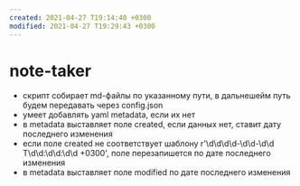 ```yaml
---
created: 2021-04-27 T19:14:40 +0300
modified: 2021-04-27 T19:29:43 +0300
---
```

# note-taker

 - скрипт собирает md-файлы по указанному пути, в дальнешейм путь будем передавать через config.json
 - умеет добавлять yaml metadata, если их нет
 - в metadata выставляет поле created, если данных нет, ставит дату последнего изменения
 - если поле created не соответствует шаблону r'\d\d\d\d-\d\d-\d\d T\d\d:\d\d:\d\d \+0300', поле перезапишется по дате последнего изменения
 - в metadata выставляет поле modified по дате последнего изменения
